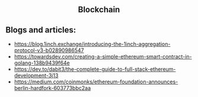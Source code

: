 <h2 align="center">Blockchain</h2>

## Blogs and articles:

- https://blog.1inch.exchange/introducing-the-1inch-aggregation-protocol-v3-b02890986547
- https://towardsdev.com/creating-a-simple-ethereum-smart-contract-in-golang-138b9439f64e
- https://dev.to/dabit3/the-complete-guide-to-full-stack-ethereum-development-3j13
- https://medium.com/coinmonks/ethereum-foundation-announces-berlin-hardfork-603773bbc2aa

